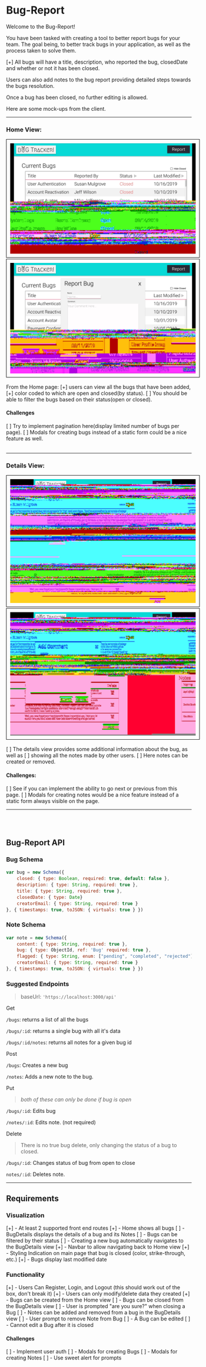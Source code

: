 # Bug-Report

Welcome to the Bug-Report!

You have been tasked with creating a tool to better report bugs for your team. The goal being, to better track bugs in your application, as well as the process taken to solve them.

[+] All bugs will have a title, description, who reported the bug, closedDate and whether or not it has been closed.

Users can also add notes to the bug report providing detailed steps towards the bugs resolution.

Once a bug has been closed, no further editing is allowed.

Here are some mock-ups from the client.

<hr>

### Home View:

<div>
  <img class="img-responsive" style="border: 1px solid black;padding: 10px" src="HomeView.jpg" />
</div>
<div>
  <img class="img-responsive" style="border: 1px solid black;padding: 10px" src="AddBug.jpg" />
</div>

From the Home page:
[+] users can view all the bugs that have been added,
[+] color coded to which are open and closed(by status).
[ ] You should be able to filter the bugs based on their status(open or closed).

#### Challenges

[ ] Try to implement pagination here(display limited number of bugs per page).
[ ] Modals for creating bugs instead of a static form could be a nice feature as well.
<br>
<br>

<hr>

### Details View:

<div>
  <img class="img-responsive"  style="border: 1px solid black;padding: 10px"  src="BugDetailsView.jpg" />
</div>
<div>
  <img class="img-responsive"  style="border: 1px solid black;padding: 10px"  src="AddComment.jpg" />
</div>

[ ] The details view provides some additional information about the bug, as well as
[ ] showing all the notes made by other users.
[ ] Here notes can be created or removed.

#### Challenges:

[ ] See if you can implement the ability to go next or previous from this page.
[ ] Modals for creating notes would be a nice feature instead of a static form always visible on the page.

<hr>
<br>
<br>

## Bug-Report API

### Bug Schema

```Javascript
var bug = new Schema({
    closed: { type: Boolean, required: true, default: false },
    description: { type: String, required: true },
    title: { type: String, required: true },
    closedDate: { type: Date}
    creatorEmail: { type: String, required: true }
}, { timestamps: true, toJSON: { virtuals: true } })
```

### Note Schema

```Javascript
var note = new Schema({
    content: { type: String, required: true },
    bug: { type: ObjectId, ref: 'Bug' required: true },
    flagged: { type: String, enum: ["pending", "completed", "rejected"] }
    creatorEmail: { type: String, required: true }
}, { timestamps: true, toJSON: { virtuals: true } })
```

### Suggested Endpoints

> baseUrl: `'https://localhost:3000/api'`

Get

`/bugs`: returns a list of all the bugs

`/bugs/:id`: returns a single bug with all it's data

`/bugs/:id/notes`: returns all notes for a given bug id

Post

`/bugs`: Creates a new bug

`/notes`: Adds a new note to the bug.

Put

> _both of these can only be done if bug is open_

`/bugs/:id`: Edits bug

`/notes/:id`: Edits note. (not required)

Delete

> There is no true bug delete, only changing the status of a bug to closed.

`/bugs/:id`: Changes status of bug from open to close

`notes/:id`: Deletes note.

<hr>

## Requirements

### Visualization

[+] - At least 2 supported front end routes
[+] - Home shows all bugs
[ ] - BugDetails displays the details of a bug and its Notes
[ ] - Bugs can be filtered by their status
[ ] - Creating a new bug automatically navigates to the BugDetails view
[+] - Navbar to allow navigating back to Home view
[+] - Styling Indication on main page that bug is closed (color, strike-through, etc.)
[+] - Bugs display last modified date

### Functionality

[+] - Users Can Register, Login, and Logout (this should work out of the box, don't break it)
[+] - Users can only modify/delete data they created
[+] - Bugs can be created from the Home view
[ ] - Bugs can be closed from the BugDetails view
[ ] - User is prompted "are you sure?" when closing a Bug
[ ] - Notes can be added and removed from a bug in the BugDetails view
[ ] - User prompt to remove Note from Bug
[ ] - A Bug can be edited
[ ] - Cannot edit a Bug after it is closed

#### Challenges

[ ] - Implement user auth
[ ] - Modals for creating Bugs
[ ] - Modals for creating Notes
[ ] - Use sweet alert for prompts
